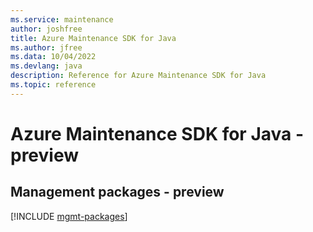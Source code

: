 ```yaml
---
ms.service: maintenance
author: joshfree
title: Azure Maintenance SDK for Java
ms.author: jfree
ms.data: 10/04/2022
ms.devlang: java
description: Reference for Azure Maintenance SDK for Java
ms.topic: reference
---
```

# Azure Maintenance SDK for Java - preview

## Management packages - preview
[!INCLUDE [mgmt-packages](maintenance-mgmt-index.md)]